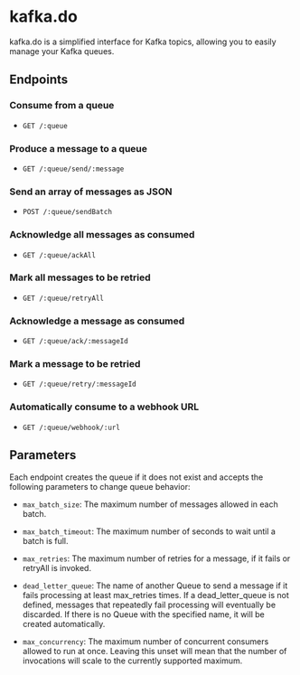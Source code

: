 # kafka.do

kafka.do is a simplified interface for Kafka topics, allowing you to easily manage your Kafka queues.

## Endpoints

### Consume from a queue

- `GET /:queue`

### Produce a message to a queue

- `GET /:queue/send/:message`

### Send an array of messages as JSON

- `POST /:queue/sendBatch`

### Acknowledge all messages as consumed

- `GET /:queue/ackAll`

### Mark all messages to be retried

- `GET /:queue/retryAll`

### Acknowledge a message as consumed

- `GET /:queue/ack/:messageId`

### Mark a message to be retried

- `GET /:queue/retry/:messageId`

### Automatically consume to a webhook URL

- `GET /:queue/webhook/:url`

## Parameters

Each endpoint creates the queue if it does not exist and accepts the following parameters to change queue behavior:

- `max_batch_size`: The maximum number of messages allowed in each batch.

- `max_batch_timeout`: The maximum number of seconds to wait until a batch is full.

- `max_retries`: The maximum number of retries for a message, if it fails or retryAll is invoked.

- `dead_letter_queue`: The name of another Queue to send a message if it fails processing at least max_retries times. If a dead_letter_queue is not defined, messages that repeatedly fail processing will eventually be discarded. If there is no Queue with the specified name, it will be created automatically.

- `max_concurrency`: The maximum number of concurrent consumers allowed to run at once. Leaving this unset will mean that the number of invocations will scale to the currently supported maximum.

